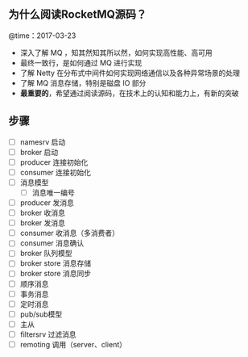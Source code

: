 ## 为什么阅读RocketMQ源码？

@time：2017-03-23

* 深入了解 MQ ，知其然知其所以然，如何实现高性能、高可用
* 最终一致行，是如何通过 MQ 进行实现
* 了解 Netty 在分布式中间件如何实现网络通信以及各种异常场景的处理
* 了解 MQ 消息存储，特别是磁盘 IO 部分
* **最重要的**，希望通过阅读源码，在技术上的认知和能力上，有新的突破

## 步骤

- [ ] namesrv 启动
- [ ] broker 启动
- [ ] producer 连接初始化
- [ ] consumer 连接初始化
- [ ] 消息模型
    - [ ] 消息唯一编号
- [ ] producer 发消息
- [ ] broker 收消息
- [ ] broker 发消息
- [ ] consumer 收消息（多消费者）
- [ ] consumer 消息确认
- [ ] broker 队列模型
- [ ] broker store 消息存储
- [ ] broker store 消息同步
- [ ] 顺序消息
- [ ] 事务消息
- [ ] 定时消息
- [ ] pub/sub模型
- [ ] 主从
- [ ] filtersrv 过滤消息
- [ ] remoting 调用（server、client）
